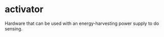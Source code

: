 activator
=========

Hardware that can be used with an energy-harvesting power supply to do sensing.

